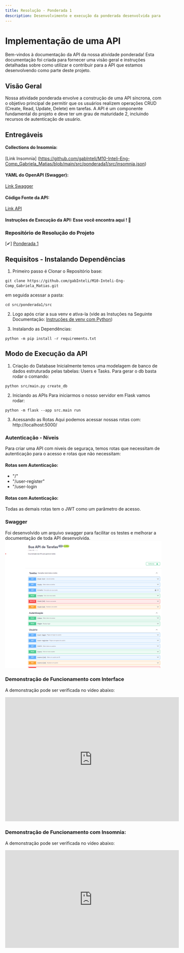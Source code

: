 ```yaml
---
title: Resolução - Ponderada 1
description: Desenvolvimento e execução da ponderada desenvolvida para entrega. 
---
```


# Implementação de uma API

Bem-vindos à documentação da API da nossa atividade ponderada! Esta documentação foi criada para fornecer uma visão geral e instruções detalhadas sobre como utilizar e contribuir para a API que estamos desenvolvendo como parte deste projeto.

## Visão Geral
Nossa atividade ponderada envolve a construção de uma API síncrona, com o objetivo principal de permitir que os usuários realizem operações CRUD (Create, Read, Update, Delete) em tarefas. A API é um componente fundamental do projeto e deve ter um grau de maturidade 2, incluindo recursos de autenticação de usuário.


## Entregáveis

#### Collections do Insomnia: 
[Link Insomnia] (https://github.com/gabInteli/M10-Inteli-Eng-Comp_Gabriela_Matias/blob/main/src/ponderada1/src/insomnia.json)
#### YAML do OpenAPI (Swagger): 
[Link Swagger](https://github.com/gabInteli/M10-Inteli-Eng-Comp_Gabriela_Matias/blob/main/src/ponderada1/src/swagger.yaml)
#### Código Fonte da API: 
[Link API](https://github.com/gabInteli/M10-Inteli-Eng-Comp_Gabriela_Matias/blob/main/src/ponderada1/src/src/main.py)
#### Instruções de Execução da API: Esse você encontra aqui ! 🫡


### Repositório de Resolução do Projeto

[✔] [Ponderada 1](https://github.com/gabInteli/M10-Inteli-Eng-Comp_Gabriela_Matias/tree/main/src/ponderada1)

## Requisitos - Instalando Dependências 

1. Primeiro passo é Clonar o Repositório base: 
```
git clone https://github.com/gabInteli/M10-Inteli-Eng-Comp_Gabriela_Matias.git
```
em seguida acessar a pasta: 
```
cd src/ponderada1/src
```

2. Logo após criar a sua venv e ativa-la (vide as Instuções na Seguinte Documentação: [Instruções de venv com Python](https://murilo-zc.github.io/M10-Inteli-Eng-Comp/Encontros/encontro_01/nivel2))

3. Instalando as Dependências: 
```
python -m pip install -r requirements.txt
```

##  Modo de Execução da API

1. Criação do Database 
Inicialmente temos uma modelagem de banco de dados estruturada pelas tabelas: Users e Tasks. Para gerar o db basta rodar o comando: 
```
python src/main.py create_db
```

2. Iniciando as APIs 
Para iniciarmos o nosso servidor em Flask vamos rodar: 
```
python -m flask --app src.main run
```

3. Acessando as Rotas 
Aqui podemos acessar nossas rotas com: http://localhost:5000/

### Autenticação - Níveis 
Para criar uma API com niveis de seguraça, temos rotas que necessitam de autenticação para o acesso e rotas que não necessitam: 

#### Rotas sem Autenticação: 
- "/"
- "/user-register"
- "/user-login

#### Rotas com Autenticação: 
Todas as demais rotas tem o JWT como um parâmetro de acesso. 

### Swagger 
Foi desenvolvido um arquivo swagger para facilitar os testes e melhorar a documentação de toda API desenvolvida. 
![Swagger](../../../assets/swagger.png)

### Demonstração de Funcionamento com Interface

A demonstração pode ser verificada no vídeo abaixo:  
<iframe width="560" height="400" src="https://www.youtube.com/embed/pzalapsCr7k?si=BOj28WBp0yeTOA5d" title="YouTube video player" frameborder="0" allow="accelerometer; autoplay; clipboard-write; encrypted-media; gyroscope; picture-in-picture; web-share" referrerpolicy="strict-origin-when-cross-origin" allowfullscreen></iframe>

### Demonstração de Funcionamento com Insomnia: 

A demonstração pode ser verificada no vídeo abaixo:  
<iframe width="560" height="315" src="https://www.youtube.com/embed/3p2nFk-DDDA?si=QOIDEhcFW2gcVPbM" title="YouTube video player" frameborder="0" allow="accelerometer; autoplay; clipboard-write; encrypted-media; gyroscope; picture-in-picture; web-share" referrerpolicy="strict-origin-when-cross-origin" allowfullscreen></iframe>
